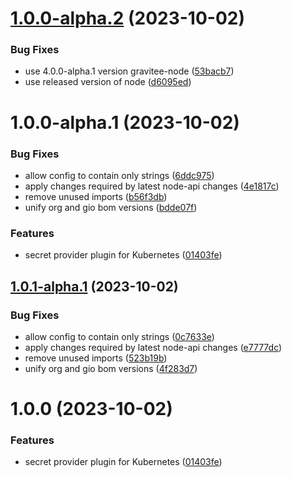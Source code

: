 # [1.0.0-alpha.2](https://github.com/gravitee-io/gravitee-secret-provider-kubernetes/compare/1.0.0-alpha.1...1.0.0-alpha.2) (2023-10-02)


### Bug Fixes

* use 4.0.0-alpha.1 version gravitee-node ([53bacb7](https://github.com/gravitee-io/gravitee-secret-provider-kubernetes/commit/53bacb7b9a333ce5de1f5ec3d5b65b7f17b95104))
* use released version of node ([d6095ed](https://github.com/gravitee-io/gravitee-secret-provider-kubernetes/commit/d6095ed41031037d2e4cb53837473d6fe240cace))

# 1.0.0-alpha.1 (2023-10-02)


### Bug Fixes

* allow config to contain only strings ([6ddc975](https://github.com/gravitee-io/gravitee-secret-provider-kubernetes/commit/6ddc975bb3149ed23c1a22e271d167cc3d3f13e4))
* apply changes required by latest node-api changes ([4e1817c](https://github.com/gravitee-io/gravitee-secret-provider-kubernetes/commit/4e1817cc5b381b28af86ea3f023b1578717bad83))
* remove unused imports ([b56f3db](https://github.com/gravitee-io/gravitee-secret-provider-kubernetes/commit/b56f3db420c7d7e823fa23333468123da9afacda))
* unify org and gio bom versions ([bdde07f](https://github.com/gravitee-io/gravitee-secret-provider-kubernetes/commit/bdde07fdf0e095c07b743db924b674f37d613308))


### Features

* secret provider plugin for Kubernetes ([01403fe](https://github.com/gravitee-io/gravitee-secret-provider-kubernetes/commit/01403fe0610a6adbd4956796511fbfaecdd2411f))

## [1.0.1-alpha.1](https://github.com/gravitee-io/gravitee-secret-provider-kubernetes/compare/1.0.0...1.0.1-alpha.1) (2023-10-02)


### Bug Fixes

* allow config to contain only strings ([0c7633e](https://github.com/gravitee-io/gravitee-secret-provider-kubernetes/commit/0c7633eb265fa661a9c0cf9070cea397b3596d60))
* apply changes required by latest node-api changes ([e7777dc](https://github.com/gravitee-io/gravitee-secret-provider-kubernetes/commit/e7777dcb7cce66e7fcb56527f4a3e388b9d4dfcf))
* remove unused imports ([523b19b](https://github.com/gravitee-io/gravitee-secret-provider-kubernetes/commit/523b19bf82e134df7509d046483c429691735baf))
* unify org and gio bom versions ([4f283d7](https://github.com/gravitee-io/gravitee-secret-provider-kubernetes/commit/4f283d72c765ed313536e68bf92da6ae768c65df))

# 1.0.0 (2023-10-02)


### Features

* secret provider plugin for Kubernetes ([01403fe](https://github.com/gravitee-io/gravitee-secret-provider-kubernetes/commit/01403fe0610a6adbd4956796511fbfaecdd2411f))
